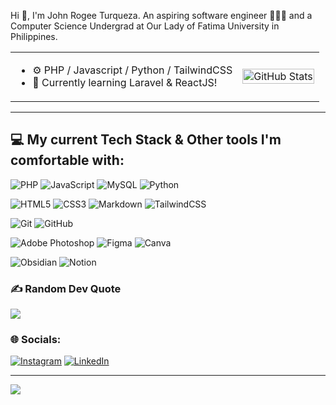 Hi 👋, I'm John Rogee Turqueza. An aspiring software engineer 🧑🏻‍💻 and a Computer Science Undergrad at Our Lady of Fatima University in Philippines.

<table align="center">
  <tr>
    <td>
      <ul>
        <li>⚙️ PHP / Javascript / Python / TailwindCSS</li>
        <li>🌱 Currently learning Laravel & ReactJS!</li>
      </ul>
    </td>
    <td>
      <picture>
        <source media="(prefers-color-scheme: dark)" srcset="https://github-readme-stats.vercel.app/api?username=jrogeet&theme=ayu-mirage&hide_border=false&include_all_commits=true&count_private=true">
        <img width="100%" src="https://github-readme-stats.vercel.app/api?username=jrogeet&theme=ayu-mirage&hide_border=false&include_all_commits=true&count_private=true" alt="GitHub Stats">
      </picture>
    </td>
  </tr>
</table>



---

## 💻 My current Tech Stack & Other tools I'm comfortable with:
![PHP](https://img.shields.io/badge/PHP-%23777BB4.svg?style=flat-square&logo=php&logoColor=white) 
![JavaScript](https://img.shields.io/badge/Javascript-%23323330.svg?style=flat-square&logo=javascript&logoColor=%23F7DF1E) 
![MySQL](https://img.shields.io/badge/MySQL-4479A1.svg?style=flat-square&logo=mysql&logoColor=white) 
![Python](https://img.shields.io/badge/Python-3670A0?style=flat-square&logo=python&logoColor=ffdd54) 

![HTML5](https://img.shields.io/badge/HTML5-%23E34F26.svg?style=flat-square&logo=html5&logoColor=white) 
![CSS3](https://img.shields.io/badge/CSS3-%231572B6.svg?style=flat-square&logo=css3&logoColor=white) 
![Markdown](https://img.shields.io/badge/Markdown-%23000000.svg?style=flat-square&logo=markdown&logoColor=white) 
![TailwindCSS](https://img.shields.io/badge/TailwindCSS-%2338B2AC.svg?style=flat-square&logo=tailwind-css&logoColor=white) 

![Git](https://img.shields.io/badge/Git-%23F05033.svg?style=flat-square&logo=git&logoColor=white) 
![GitHub](https://img.shields.io/badge/Github-%23121011.svg?style=flat-square&logo=github&logoColor=white) 

![Adobe Photoshop](https://img.shields.io/badge/Adobe%20Photoshop-%2331A8FF.svg?style=flat-square&logo=adobe%20photoshop&logoColor=white) 
![Figma](https://img.shields.io/badge/Figma-%23F24E1E.svg?style=flat-square&logo=figma&logoColor=white) 
![Canva](https://img.shields.io/badge/Canva-%2300C4CC.svg?style=flat-square&logo=Canva&logoColor=white) 

![Obsidian](https://img.shields.io/badge/Obsidian-%23483699.svg?style=flat-square&logo=obsidian&logoColor=white) 
![Notion](https://img.shields.io/badge/Notion-%23000000.svg?style=flat-square&logo=notion&logoColor=white)


### ✍️ Random Dev Quote
![](https://quotes-github-readme.vercel.app/api?type=horizontal&theme=light)

### 🌐 Socials:
[![Instagram](https://img.shields.io/badge/Instagram-%23E4405F.svg?logo=Instagram&logoColor=white)](https://instagram.com/ruhzhee) [![LinkedIn](https://img.shields.io/badge/LinkedIn-%230077B5.svg?logo=linkedin&logoColor=white)](https://linkedin.com/in/jrogeet) 

---
[![](https://visitcount.itsvg.in/api?id=jrogeet&icon=0&color=1)](https://visitcount.itsvg.in)

<!-- Proudly created with GPRM ( https://gprm.itsvg.in ) -->
